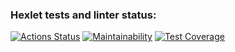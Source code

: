 ### Hexlet tests and linter status:
[![Actions Status](https://github.com/dotnil/frontend-project-46/actions/workflows/hexlet-check.yml/badge.svg)](https://github.com/dotnil/frontend-project-46/actions)
[![Maintainability](https://api.codeclimate.com/v1/badges/e560397a047cc7672178/maintainability)](https://codeclimate.com/github/dotnil/frontend-project-46/maintainability)
[![Test Coverage](https://api.codeclimate.com/v1/badges/e560397a047cc7672178/test_coverage)](https://codeclimate.com/github/dotnil/frontend-project-46/test_coverage)


